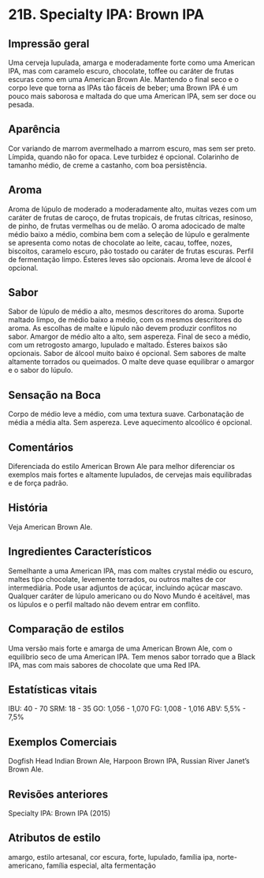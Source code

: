 # 21B. Specialty IPA: Brown IPA

## Impressão geral

Uma cerveja lupulada, amarga e moderadamente forte como uma American IPA, mas com caramelo escuro, chocolate, toffee ou caráter de frutas escuras como em uma American Brown Ale. Mantendo o final seco e o corpo leve que torna as IPAs tão fáceis de beber; uma Brown IPA é um pouco mais saborosa e maltada do que uma American IPA, sem ser doce ou pesada.

## Aparência

Cor variando de marrom avermelhado a marrom escuro, mas sem ser preto. Límpida, quando não for opaca. Leve turbidez é opcional. Colarinho de tamanho médio, de creme a castanho, com boa persistência.

## Aroma

Aroma de lúpulo de moderado a moderadamente alto, muitas vezes com um caráter de frutas de caroço, de frutas tropicais, de frutas cítricas, resinoso, de pinho, de frutas vermelhas ou de melão. O aroma adocicado de malte médio baixo a médio, combina bem com a seleção de lúpulo e geralmente se apresenta como notas de chocolate ao leite, cacau, toffee, nozes, biscoitos, caramelo escuro, pão tostado ou caráter de frutas escuras. Perfil de fermentação limpo. Ésteres leves são opcionais. Aroma leve de álcool é opcional.

## Sabor

Sabor de lúpulo de médio a alto, mesmos descritores do aroma. Suporte maltado limpo, de médio baixo a médio, com os mesmos descritores do aroma. As escolhas de malte e lúpulo não devem produzir conflitos no sabor. Amargor de médio alto a alto, sem aspereza. Final de seco a médio, com um retrogosto amargo, lupulado e maltado. Ésteres baixos são opcionais. Sabor de álcool muito baixo é opcional. Sem sabores de malte altamente torrados ou queimados. O malte deve quase equilibrar o amargor e o sabor do lúpulo.

## Sensação na Boca

Corpo de médio leve a médio, com uma textura suave. Carbonatação de média a média alta. Sem aspereza. Leve aquecimento alcoólico é opcional.

## Comentários

Diferenciada do estilo American Brown Ale para melhor diferenciar os exemplos mais fortes e altamente lupulados, de cervejas mais equilibradas e de força padrão.

## História

Veja American Brown Ale.

## Ingredientes Característicos

Semelhante a uma American IPA, mas com maltes crystal médio ou escuro, maltes tipo chocolate, levemente torrados, ou outros maltes de cor intermediária. Pode usar adjuntos de açúcar, incluindo açúcar mascavo. Qualquer caráter de lúpulo americano ou do Novo Mundo é aceitável, mas os lúpulos e o perfil maltado não devem entrar em conflito.

## Comparação de estilos

Uma versão mais forte e amarga de uma American Brown Ale, com o equilíbrio seco de uma American IPA. Tem menos sabor torrado que a Black IPA, mas com mais sabores de chocolate que uma Red IPA.

## Estatísticas vitais

IBU: 40 - 70
SRM: 18 - 35
GO: 1,056 - 1,070
FG: 1,008 - 1,016
ABV: 5,5% - 7,5%

## Exemplos Comerciais

Dogfish Head Indian Brown Ale, Harpoon Brown IPA, Russian River Janet’s Brown Ale.

## Revisões anteriores

Specialty IPA: Brown IPA (2015)

## Atributos de estilo

amargo, estilo artesanal, cor escura, forte, lupulado, família ipa, norte-americano, família especial, alta fermentação
